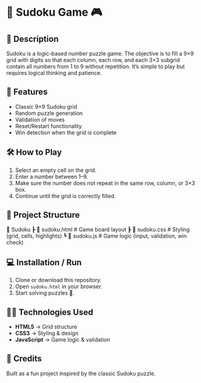 # 🔢 Sudoku Game 🎮

## 📌 Description  
Sudoku is a logic-based number puzzle game. The objective is to fill a 9×9 grid with digits so that each column, each row, and each 3×3 subgrid contain all numbers from 1 to 9 without repetition. It’s simple to play but requires logical thinking and patience.

## 🚀 Features  
- Classic 9×9 Sudoku grid  
- Random puzzle generation  
- Validation of moves  
- Reset/Restart functionality  
- Win detection when the grid is complete  

## 🛠️ How to Play  
1. Select an empty cell on the grid.  
2. Enter a number between 1–9.  
3. Make sure the number does not repeat in the same row, column, or 3×3 box.  
4. Continue until the grid is correctly filled.  

## 📂 Project Structure  
📁 Sudoku
┣ 📄 sudoku.html # Game board layout
┣ 📄 sudoku.css # Styling (grid, cells, highlights)
┗ 📄 sudoku.js # Game logic (input, validation, win check)

## 💻 Installation / Run  
1. Clone or download this repository.  
2. Open `sudoku.html` in your browser.  
3. Start solving puzzles 🧩.  

## 🧑‍💻 Technologies Used  
- **HTML5** → Grid structure  
- **CSS3** → Styling & design  
- **JavaScript** → Game logic & validation  

## 🙌 Credits  
Built as a fun project inspired by the classic Sudoku puzzle.  
